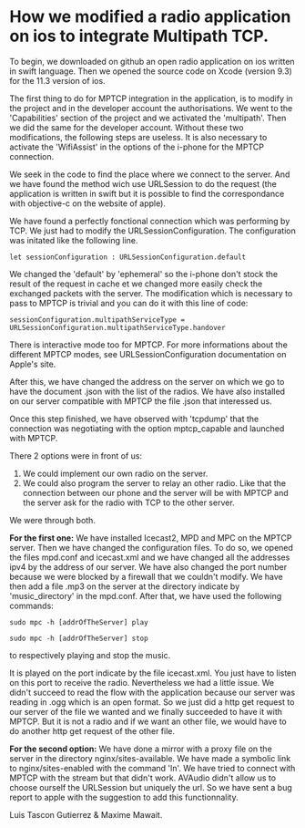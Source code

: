 # How we modified a radio application on ios to integrate Multipath TCP.

To begin, we downloaded on github an open radio application on ios written in swift language. Then we opened the source code on Xcode (version 9.3) for the 11.3 version of ios.

The first thing to do for MPTCP integration in the application, is to modify in the project and in the developer account the authorisations. We went to the 'Capabilities' section of the project and we activated the 'multipath'. Then we did the same for the developer account. Without these two modifications, the following steps are useless. It is also necessary to activate the 'WifiAssist' in the options of the i-phone for the MPTCP connection.

We seek in the code to find the place where we connect to the server. And we have found the method wich use URLSession to do the request (the application is written in swift but it is possible to find the correspondance with objective-c on the website of apple).

We have found a perfectly fonctional connection which was performing by TCP. We just had to modify the URLSessionConfiguration. The
configuration was initated like the following line.

`let sessionConfiguration : URLSessionConfiguration.default`

We changed the 'default' by 'ephemeral' so the i-phone don't stock the result of the request in cache et we changed more easily check the exchanged packets with the server. The modification which is necessary to pass to MPTCP is trivial and you
can do it with this line of code:

`sessionConfiguration.multipathServiceType = URLSessionConfiguration.multipathServiceType.handover`

There is interactive mode too for MPTCP. For more informations about the different MPTCP modes, see URLSessionConfiguration documentation on Apple's site.

After this, we have changed the address on the server on which we go to have the document .json with the list of the radios.
We have also installed on our server compatible with MPTCP the file .json that interessed us.

Once this step finished, we have observed with 'tcpdump' that the connection was negotiating with the option mptcp_capable and launched
with MPTCP.

There 2 options were in front of us:
1. We could implement our own radio on the server.
2. We could also program the server to relay an other radio. Like that the connection between our phone and the server will be with MPTCP and the server ask for the radio with TCP to the other server.

We were through both.

**For the first one:**
We have installed Icecast2, MPD and MPC on the MPTCP server. Then we have changed the configuration files.
To do so, we opened the files mpd.conf and icecast.xml and we have changed all the addresses ipv4 by the address of our server.
We have also changed the port number because we were blocked by a firewall that we couldn't modify.
We have then add a file .mp3 on the server at the directory indicate by 'music_directory' in the mpd.conf. After that, we have used the
following commands:

`sudo mpc -h [addrOfTheServer] play`

`sudo mpc -h [addrOfTheServer] stop`

to respectively playing and stop the music.

It is played on the port indicate by the file icecast.xml. You just have to listen on this port to receive the radio.
Nevertheless we had a little issue. We didn't succeed to read the flow with the application because our server was reading in .ogg which is an open format.
So we just did a http get request to our server of the file we wanted and we finally succeeded to have it with MPTCP. But it is not a radio and if we want an other file, we would have to do another http get request of the other file.

**For the second option:**
We have done a mirror with a proxy file on the server in the directory nginx/sites-available.
We have made a symbolic link to nginx/sites-enabled with the command 'ln'.
We have tried to connect with MPTCP with the stream but that didn't work. AVAudio didn't allow us to choose ourself the URLSession but uniquely the url. So we have sent a bug report to apple with the suggestion to add this functionnality.

Luis Tascon Gutierrez & Maxime Mawait.
